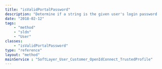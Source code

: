 ```yaml
---
title: "isValidPortalPassword"
description: "Determine if a string is the given user's login password to the SoftLayer customer portal. "
date: "2018-02-12"
tags:
    - "method"
    - "sldn"
    - "User"
classes:
    - "isValidPortalPassword"
type: "reference"
layout: "method"
mainService : "SoftLayer_User_Customer_OpenIdConnect_TrustedProfile"
---
```

